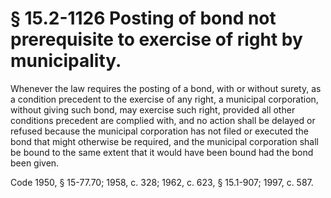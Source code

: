 # § 15.2-1126 Posting of bond not prerequisite to exercise of right by municipality.

<p>Whenever the law requires the posting of a bond, with or without surety, as a condition precedent to the exercise of any right, a municipal corporation, without giving such bond, may exercise such right, provided all other conditions precedent are complied with, and no action shall be delayed or refused because the municipal corporation has not filed or executed the bond that might otherwise be required, and the municipal corporation shall be bound to the same extent that it would have been bound had the bond been given.</p><p>Code 1950, § 15-77.70; 1958, c. 328; 1962, c. 623, § 15.1-907; 1997, c. 587.</p>